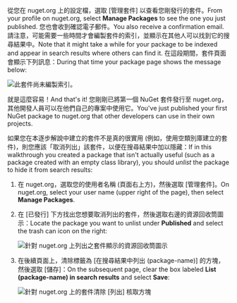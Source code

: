<span data-ttu-id="d3591-101">從您在 nuget.org 上的設定檔，選取 [管理套件] 以查看您剛發行的套件。</span><span class="sxs-lookup"><span data-stu-id="d3591-101">From your profile on nuget.org, select **Manage Packages** to see the one you just published.</span></span> <span data-ttu-id="d3591-102">您也會收到確認電子郵件。</span><span class="sxs-lookup"><span data-stu-id="d3591-102">You also receive a confirmation email.</span></span> <span data-ttu-id="d3591-103">請注意，可能需要一些時間才會編製套件的索引，並顯示在其他人可以找到它的搜尋結果中。</span><span class="sxs-lookup"><span data-stu-id="d3591-103">Note that it might take a while for your package to be indexed and appear in search results where others can find it.</span></span> <span data-ttu-id="d3591-104">在這段期間，套件頁面會顯示下列訊息：</span><span class="sxs-lookup"><span data-stu-id="d3591-104">During that time your package page shows the message below:</span></span>

![此套件尚未編製索引。](../media/QS_Create-03-NotIndexed.png)

<span data-ttu-id="d3591-107">就是這麼容易！</span><span class="sxs-lookup"><span data-stu-id="d3591-107">And that's it!</span></span> <span data-ttu-id="d3591-108">您剛剛已將第一個 NuGet 套件發行至 nuget.org，其他開發人員可以在他們自己的專案中使用它。</span><span class="sxs-lookup"><span data-stu-id="d3591-108">You've just published your first NuGet package to nuget.org that other developers can use in their own projects.</span></span>

<span data-ttu-id="d3591-109">如果您在本逐步解說中建立的套件不是真的很實用 (例如，使用空類別庫建立的套件)，則您應該「取消列出」該套件，以便在搜尋結果中加以隱藏：</span><span class="sxs-lookup"><span data-stu-id="d3591-109">If in this walkthrough you created a package that isn't actually useful (such as a package created with an empty class library), you should *unlist* the package to hide it from search results:</span></span>

1. <span data-ttu-id="d3591-110">在 nuget.org，選取您的使用者名稱 (頁面右上方)，然後選取 [管理套件]。</span><span class="sxs-lookup"><span data-stu-id="d3591-110">On nuget.org, select your user name (upper right of the page), then select **Manage Packages**.</span></span>

1. <span data-ttu-id="d3591-111">在 [已發行] 下方找出您想要取消列出的套件，然後選取右邊的資源回收筒圖示：</span><span class="sxs-lookup"><span data-stu-id="d3591-111">Locate the package you want to unlist under **Published** and select the trash can icon on the right:</span></span>

    ![針對 nuget.org 上列出之套件顯示的資源回收筒圖示](../media/qs_create-vs-03-trash-can.png)

1. <span data-ttu-id="d3591-113">在後續頁面上，清除標籤為 [在搜尋結果中列出 (package-name)] 的方塊，然後選取 [儲存]：</span><span class="sxs-lookup"><span data-stu-id="d3591-113">On the subsequent page, clear the box labeled **List (package-name) in search results** and select **Save**:</span></span>

    ![針對 nuget.org 上的套件清除 [列出] 核取方塊](../media/qs_create-vs-04-unlist.png)